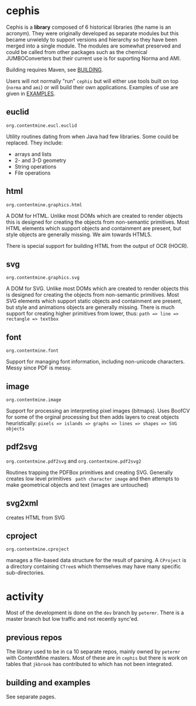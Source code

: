 # cephis

Cephis is a **library** composed of 6 historical libraries (the name is an acronym). They were originally developed as separate
modules but this became unwieldy to support versions and hierarchy so they have been merged into a single module. The modules 
are somewhat preserved and could be called from other packages such as the chemical JUMBOConverters but their current use is for
suporting Norma and AMI.

Building requires Maven, see [BUILDING](BUILDING.md).

Users will not normally "run" `cephis` but will either use tools built on top (`norma` and `ami`) or will build their own applications. Examples of use are given in [EXAMPLES](EXAMPLES.md).

## euclid
`org.contentmine.eucl.euclid`

Utility routines dating from when Java had few libraries. Some could be replaced. They include:

* arrays and lists
* 2- and 3-D geometry
* String operations
* File operations

## html
`org.contentmine.graphics.html`

A DOM for HTML. Unlike most DOMs which are created to render objects this is designed for creating the objects from non-semantic primitives.
Most HTML elements which support objects and containment are present, but style objects are generally missing. We aim towards HTML5.

There is special support for building HTML from the output of OCR (HOCR).

## svg
`org.contentmine.graphics.svg`

A DOM for SVG. Unlike most DOMs which are created to render objects this is designed for creating the objects from non-semantic primitives.
Most SVG elements which support static objects and containment are present, but style and animations objects are generally missing. There is  much support for creating higher primitives from lower, thus:
```path => line => rectangle => textbox```

## font
`org.contentmine.font`

Support for managing font information, including non-unicode characters. Messy since PDF is messy.

## image
`org.contentmine.image`

Support for processing an interpreting pixel images (bitmaps). Uses BoofCV for some of the orginal processing but then adds layers to creat 
objects heuristically:
``` pixels => islands => graphs => lines => shapes => SVG objects ```

## pdf2svg
`org.contentmine.pdf2svg` and `org.contentmine.pdf2svg2`

Routines trapping the PDFBox primitives and creating SVG. Generally creates low level primitives 
``` path character image```
and then attempts to make geometrical objects and text (images are untouched)

## svg2xml 
creates HTML from SVG

## cproject
`org.contentmine.cproject`

manages a file-based data structure for the result of parsing. A `CProject` is a directory containing `CTree`s which themselves may have many specific sub-directories. 

# activity
Most of the development is done on the `dev` branch by `petermr`. There is a master branch but low traffic and not recently sync'ed.

## previous repos
The library used to be in ca 10 separate repos, mainly owned by `petermr` with ContentMine masters. Most of these are in `cephis` but there is work on tables that `jkbrook` has contributed to which has not been integrated.

## building and examples
See separate pages.


